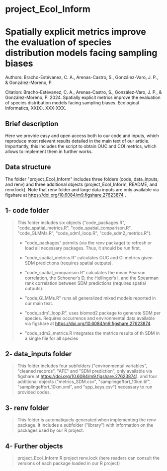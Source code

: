 # project_Ecol_Inform

# Spatially explicit metrics improve the evaluation of species distribution models facing sampling biases

Authors: Bracho-Estévanez, C. A., Arenas-Castro, S., González-Varo, J. P., & González-Moreno, P.

Citation: Bracho-Estévanez, C. A., Arenas-Castro, S., González-Varo, J. P., & González-Moreno, P. 2024. Spatially explicit metrics improve the evaluation of species distribution models facing sampling biases. Ecological Informatics, XX(X). XXX-XXX.

## Brief description

Here we provide easy and open access both to our code and inputs, which reproduce most relevant results detailed in the main text of our article. Importantly, this includes the script to obtain OUC and COI metrics, which allows to implement them in further works.

## Data structure

The folder "project_Ecol_Inform" includes three folders (code, data_inputs, and renv) and three additional objects (project_Ecol_Inform, README, and renv.lock). Note that renv folder and large data inputs are only available via figshare at <https://doi.org/10.6084/m9.figshare.27623874> .

## 1- code folder

> This folder includes six objects ("code_packages.R", "code_spatial_metrics.R", "code_spatial_comparison.R", "code_GLMMs.R", "code_sdm1_loop.R", "code_sdm2_metrics.R").
>
> -   "code_packages" permits (via the renv package) to refresh or load all necessary packages. Thus, it should be run first.
>
> -   "code_spatial_metrics.R" calculates OUC and CI metrics given SDM predictions (requires spatial outputs).
>   
> -   "code_spatial_comparison.R" calculates the mean Pearson correlation, the Schoener’s D, the Hellinger’s I, and the Spearman rank correlation between SDM predictions (requires spatial outputs).
>
> -   "code_GLMMs.R" runs all generalized mixed models reported in our main text.
>
> -   "code_sdm1_loop.R", uses biomod2 package to generate SDM per species. Requires occurrence and environmental data available via figshare at <https://doi.org/10.6084/m9.figshare.27623874>.
>
> -   "code_sdm2_metrics.R integrates the metrics results of th SDM in a single file for all species

## 2- data_inputs folder

> This folder includes four subfolders ("environmental variables", "cleaned records", "AFE" and "SDM prediction", only available via figshare at <https://doi.org/10.6084/m9.figshare.27623874>), and four additional objects ("metrics_SDM.csv", "samplingeffort_10km.tif", "samplingeffort_10km.xml", and "spp_keys.csv") necessary to run provided codes.

## 3- renv folder

> This folder is automatiquely generated when implementing the renv package. It includes a subfolder ("library") with information on the packages used by our R project.

## 4- Further objects

> project_Ecol_Inform R project renv.lock (here readers can consult the versions of each package loaded in our R project)
